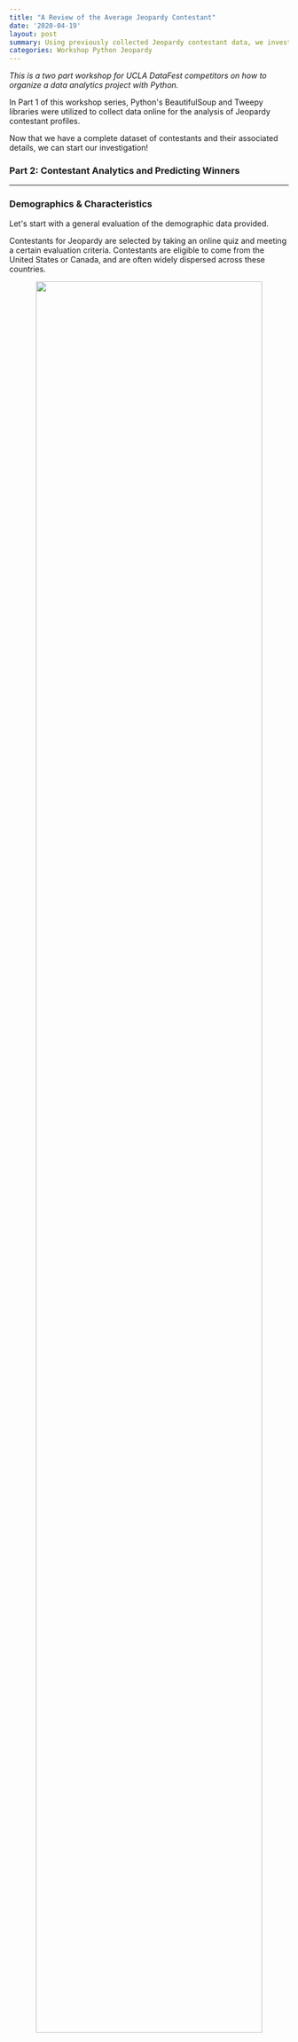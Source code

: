 ```yaml
---
title: "A Review of the Average Jeopardy Contestant"
date: '2020-04-19'
layout: post
summary: Using previously collected Jeopardy contestant data, we investigate the charactieristics of those who makes it onto Jeopardy, and ask the question; how likely can they be predicted to win? 
categories: Workshop Python Jeopardy
---
```


*This is a two part workshop for UCLA DataFest competitors on
how to organize a data analytics project with Python.*

In Part 1 of this workshop series, Python's BeautifulSoup and Tweepy libraries were utilized to collect data online for the analysis of Jeopardy contestant profiles. 

Now that we have a complete dataset of contestants and their associated details, we can start our investigation! 

### Part 2: Contestant Analytics and Predicting Winners
---------------

### Demographics & Characteristics 

Let's start with a general evaluation of the demographic data provided. 

Contestants for Jeopardy are selected by taking an online quiz and meeting a certain evaluation criteria. Contestants are eligible to come from the United States or Canada, and are often widely dispersed across these countries.

<div style="text-align: center"><img src="/assets/jeopardy_images/contestant_count.png"
height="90%" width="90%" /></div>

Contestants hometown state locations tend to correlate with population demographics, with many indiviudals coming from California (268), New York (200), and Illinois (125). 

71% of contestants are unique to their hometown, demostrating that individuals are not just selected from the large cities that can seem to dominate the selection process. 

### Occupations 

A wide range of occupations are represented in our sample of Jeopardy contestants. Within our range of contestants, there are approximately 1,317 distinct careers held by individual contestants. 

Doing the grunt work, we can go ahead and group each of these occupations into a 'job category'. For instance, a '10th grade english teacher' and 'violin teacher' are categorized as just 'teacher', and occupations such as 'public health doctor' and 'emergency physician' are grouped as simply 'physician'. Doing so presents us with a count of 33 distinct job categories[1].

So which career paths appear most often on Jeopardy? 

<table>
<thead>
<tr class="header">
<th>Job Category</th>
<th>Number of Contestants</th>
</tr>
</thead>
<tbody>
<tr class="odd">
<td style="text-align:center">Unemployed</td>
<td style="text-align:center">196</td>
</tr>
<tr class="even">
<td style="text-align:center">Teacher</td>
<td style="text-align:center">180</td>
</tr>
<tr class="odd">
<td style="text-align:center">Student</td>
<td style="text-align:center">145</td>
</tr>
<tr class="even">
<td style="text-align:center">Manager</td>
<td style="text-align:center">138</td>
</tr>
<tr class="odd">
<td style="text-align:center">Lawyer</td>
<td style="text-align:center">135</td>
</tr>
<tr class="even">
<td style="text-align:center">Writer / Author</td>
<td style="text-align:center">133</td>
</tr>
<tr class="odd">
<td style="text-align:center">Graduate Student</td>
<td style="text-align:center">98</td>
</tr>
<tr class="even">
<td style="text-align:center">Artist / Designer</td>
<td style="text-align:center">62</td>
</tr>
<tr class="odd">
<td style="text-align:center">...</td>
<td style="text-align:center">...</td>
</tr>
</tbody>
</table>


We see that the most common jobs tend to follow three themes: free time, tournment categories, and writing/reading heavy roles. Individuals who are unemployed likely have the free time on their hands to study miscellaneous topics and build up their trivia skills, where as those with full time jobs may not have such a luxury. Jeopardy's most common tournaments consist of 'Teen', 'College', and 'Teacher' categories that fuel the high number of these roles we see in the data. What is of interest is those job categories outside of the standard tournaments. These non-tournament categories are often those with reading/ research heavy roles (Lawyers/ Graduate Students) and those with creative work that may lead to a wide range of educational and different fields of work (Writers/ Artists). 

We can also review the least common job categories: 

<table>
<thead>
<tr class="header">
<th>Job Category</th>
<th>Number of Contestants</th>
</tr>
</thead>
<tbody>
<tr class="even">
<td style="text-align:center">...</td>
<td style="text-align:center">...</td>
</tr>
<tr class="odd">
<td style="text-align:center">Salesperson</td>
<td style="text-align:center">18</td>
</tr>
<tr class="even">
<td style="text-align:center">Coordinator</td>
<td style="text-align:center">17</td>
</tr>
<tr class="odd">
<td style="text-align:center">Musician</td>
<td style="text-align:center">17</td>
</tr>
<tr class="even">
<td style="text-align:center">Military / Clergy</td>
<td style="text-align:center">16</td>
</tr>
<tr class="odd">
<td style="text-align:center">Laborer</td>
<td style="text-align:center">13</td>
</tr>
<tr class="even">
<td style="text-align:center"> Marketing </td>
<td style="text-align:center"> 11 </td>
</tr>
</tbody>
</table>

From first glance, nothing seems too special about these job categories. 'Musician' seems somewhat suprising given the number of music related subject matter seen in Jeopardy questions. Of significant note is the general lack of jobs that tend to involve physical labor requirements (Military/ Laborer). Jeopardy has always tended to be one of the most pronounced "white collar" focused game shows on television, and the data seems to support that argument. 

So of a given job category, which tends to produce the most *winners* [2]? 

<div style="text-align: center"><img src="/assets/jeopardy_images/job_win_ratio.png"
height="90%" width="90%" /></div>

Overall, little to no pattern emerges in the categories as to which seems to have a liklihood for winning more often than not. None of the job categories have higher than a 50% ratio of winners. However, several of our under-represented job categories do feature a higher than average proportion of winners! 

### Gender  

An additional element we can extract from the data (even if just algorithmically) is the gender of our contestants. The 'gender_guesser' package can be used to discern the gender based on the name of each contestant. Doing a bit of grouping and manual review, we get the following counts:

<div style="text-align: center"><img src="/assets/jeopardy_images/gender_counts.png"
height="90%" width="90%" /></div>

The pairity of gender seems roughly equal, with  males being more prominent then females by ~14%. The number of winners also appears to parallel the gender counts, with a difference of 317 male winners versus 260 female winners. 

### Personal Anecdotes

Pulling in the Twitter dataset allows us to perform sentiment analysis on each individual's 'fun fact' summaries and attempt to capture some inference on their personality. These being summarizations makes this data a bit corrupted, but worth analyzing regardless.

Using the 'textblob' NLP package, we can capture the 
polarity and subjectivity of each fun fact [3]. Contestants on average have a positive polarity score of 0.41 which indicates that most of the fun facts shared seem to be full of fun and interesting content. We also see most of these tweets are being recorded with a subjectivity score of 0.15, indicating they are objective in their format and content. 

For fun, we can also generate our own fun facts using the 'textgenrnn' package, which utilizes recurrent neural networks to generate text[4]. Some of my legitamate fun facts used in the program are just as absurd as the ones generated, such as:

* "In Mexico, I was mistaken for Nicolas Cage."
* "I snuck my friend out of the hospital disguised as an EMT."
* "My bride and I wore giant inflatable T. Rex costumes."

Compared to the ones generated with textgenrnn: 

* "I love blood with my name in a sun."
* "I was a boat for a powerlifter."
* "I was a college bartender."

Pretty neat! 

### Winnings & Winners 

Contestants typically play an average of 1.6 games. Roughly 72% of all conetestants will only ever play a single game, with 98% of contestants playing 5 games or less. Any player who gets above this 5 game threshold is considered to be a bit of an outlier, having carved out a significant amount of cash winnings for oneself.

The median end score needed to win and move on in any given game of a Jeopardy tournament is $18,800. To come in second place still requires that you win a hefty average sum of $10,399.[5]

Due to these statisitcs, it is typically seen that a strong player with a solid strategy and wit can keep dominating the board and win multiple games in a row. For example Julia Collins won 20 consecutive victories between April 21 and May 30 of 2014. 

While reviewing winners, it's worth evaluting the proportion of winners produced from each state. Thinking back to the original number of contestants per state, we can take the proportion of winners out of the overall count of contestants from their home state to produce the following heatmap: 

<div style="text-align: center"><img src="/assets/jeopardy_images/winner_ratio_map.png"
height="90%" width="90%" /></div>

Unsurprisingly, states with few overall contestants tend to have a higher proportion of winners from their home state, such as Arkansas and Deleware. The South in general seems to produce a high number of winners proportionally, where as states such as California and New York get washed out in this ranking. 


### Putting it all together: can you *make* a winner?   

But is it possible to *predict* who will win based on just a contestant's demographic data (e.g. hometown, gender, job category, and personal anecode sentiment)?  This is a challenging quesiton that requires defining. Are we prediciting if an individual candidate will win, or prediciting their total amount of winnings they earn before being set into their final rank[6]?

For the purpose of this analysis and the data available, we will address the former question. We can create a unique database of contestants and build a binary flag of whether or not they have won *at least one* game of Jeopardy. In this case, '1' would indicate the contestant has won at least one game, and '0' would indicate the contestant has won no games. This helps address outliers like the infamous James Holzhauer who has played in 30+ games, and boil him down to a single snapshot. 

Evaluating this criteria in the form of a logistic regression model, we find next to no correlation between the variables (Pseudo R-Squared -0.005). In fact, when attempting to predict results with several different models, we find next to everyone in the test dataset being labeled as a non-winner! (Which produces a test dataset accuracy of 68%, a misleading statistic given that a two-thirds of the data are non-winners from the get-go.)

### Final thoughts

So what does this mean? Has all this work been for nothing? Quite the contrary. Sometimes life, especially game show results, *aren't predictable*! Whether its a lack of detailed data, a mis-defined inference, or a challenging problem to solve, sometimes we aren't able to find the results we hoped for. 

Or are we? Instead, I would argue our investigation has shown that *anyone* can make it onto Jeopardy and be a successful contestant. Regardless of an individual's hometown, job, gender, or the funny quip they describe on the show, what matters is the strategy and effort contestants take to study and prepare for these trivia shows. In a paraphrase to my favorite Disney film *Ratatouile*'s famous quote: "Anyone can win on Jeopardy!". 

When competing in DataFest, remember: its not the results themselves that matter, but the story you tell with them! 


#### Footnotes

[1] Individuals listed as "retired", "originally X", or listed as a unique 'age' are listed as "unemployed". 

[2] When evaluating the winner ratios for job categories, "Student" / "Teacher" / "Unemployed" should be regarded seperately given that these individuals have their own tournaments. Those indicated as "Professor" are NOT featured in Teacher's tournaments and therefore do not need to be considered in this way. 

[3] Polarity is a float that lies between [-1,1], -1 indicates negative sentiment and +1 indicates positive sentiments. Subjectivity is also a float which lies in the range of [0,1]. Subjective sentences generally refer to personal opinion, emotion, or judgment. 

[4] A more detailed walkthrough into the neural networks used to operate textgenrnn can be read here: https://karpathy.github.io/2015/05/21/rnn-effectiveness/

[5] When calculating total scores, we are calculating the gross final scores that players earned in their game play. However, the majority of contestants will not see these totals in their winnings, as most tournaments settle to give second place $2,000 and third place $1,000, regardless of what they earned in game. 

[6] In Jeopardy, only first place takes home their overall winnings. Second place receives $2,000 and Third place receives $1,000. 


